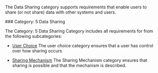 <!-- data_sharing.md {% comment %}
*****************************************************************************************
*                            WARNING: DO NOT EDIT THIS FILE                             *
*                                                                                       *
* This file is generated by SUSHI. Any edits you make to this file will be overwritten. *
*                                                                                       *
* To change the contents of this file, edit the original source file at:                *
* ig-data\input\pagecontent\39_data_sharing.md                                          *
*****************************************************************************************
{% endcomment %} -->
The Data Sharing category supports requirements that enable users to share (or not share)
data with other systems and users.

<span id='5-data-sharing'/>
### Category: 5 Data Sharing

The Category: 5 Data Sharing Category includes all requirements for from the following subcategories:
 * [User Choice](user_choice.html)
   The user choice category ensures that a user has control over how sharing occurs

 * [Sharing Mechanism](sharing_mechanism.html)
   The Sharing Mechanism category ensures that sharing is possible and that the mechanism is described.

